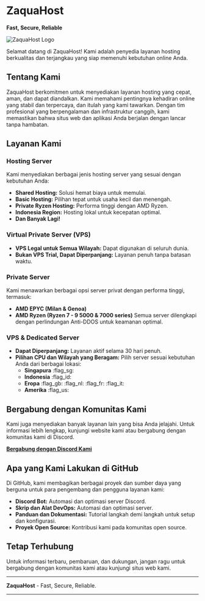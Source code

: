 # ZaquaHost
**Fast, Secure, Reliable**

![ZaquaHost Logo](https://cdn.discordapp.com/attachments/1259408986286067732/1259450415062450216/Desain_tanpa_judul.png?ex=66944bda&is=6692fa5a&hm=4fc439932a177f7693e3b3522a3a4d06e98b3e3e9b75cf1a6334d0d2496a805d&)

Selamat datang di ZaquaHost! Kami adalah penyedia layanan hosting berkualitas dan terjangkau yang siap memenuhi kebutuhan online Anda. 

## Tentang Kami
ZaquaHost berkomitmen untuk menyediakan layanan hosting yang cepat, aman, dan dapat diandalkan. Kami memahami pentingnya kehadiran online yang stabil dan terpercaya, dan itulah yang kami tawarkan. Dengan tim profesional yang berpengalaman dan infrastruktur canggih, kami memastikan bahwa situs web dan aplikasi Anda berjalan dengan lancar tanpa hambatan.

## Layanan Kami
### Hosting Server
Kami menyediakan berbagai jenis hosting server yang sesuai dengan kebutuhan Anda:
- **Shared Hosting:** Solusi hemat biaya untuk memulai.
- **Basic Hosting:** Pilihan tepat untuk usaha kecil dan menengah.
- **Private Ryzen Hosting:** Performa tinggi dengan AMD Ryzen.
- **Indonesia Region:** Hosting lokal untuk kecepatan optimal.
- **Dan Banyak Lagi!**

### Virtual Private Server (VPS)
- **VPS Legal untuk Semua Wilayah:** Dapat digunakan di seluruh dunia.
- **Bukan VPS Trial, Dapat Diperpanjang:** Layanan penuh tanpa batasan waktu.

### Private Server
Kami menawarkan berbagai opsi server privat dengan performa tinggi, termasuk:
- **AMD EPYC (Milan & Genoa)**
- **AMD Ryzen (Ryzen 7 - 9 5000 & 7000 series)**
Semua server dilengkapi dengan perlindungan Anti-DDOS untuk keamanan optimal.

### VPS & Dedicated Server
- **Dapat Diperpanjang:** Layanan aktif selama 30 hari penuh.
- **Pilihan CPU dan Wilayah yang Beragam:** Pilih server sesuai kebutuhan Anda dari berbagai lokasi:
  - **Singapura** :flag_sg:
  - **Indonesia** :flag_id:
  - **Eropa** :flag_gb: :flag_nl: :flag_fr: :flag_it:
  - **Amerika** :flag_us:

## Bergabung dengan Komunitas Kami
Kami juga menyediakan banyak layanan lain yang bisa Anda jelajahi. Untuk informasi lebih lengkap, kunjungi website kami atau bergabung dengan komunitas kami di Discord.

[**Bergabung dengan Discord Kami**](https://discord.gg/UYMrM8kDne)

## Apa yang Kami Lakukan di GitHub
Di GitHub, kami membagikan berbagai proyek dan sumber daya yang berguna untuk para pengembang dan pengguna layanan kami:
- **Discord Bot:** Automasi dan optimasi server Discord.
- **Skrip dan Alat DevOps:** Automasi dan optimasi server.
- **Panduan dan Dokumentasi:** Tutorial langkah demi langkah untuk setup dan konfigurasi.
- **Proyek Open Source:** Kontribusi kami pada komunitas open source.

## Tetap Terhubung
Untuk informasi terbaru, pembaruan, dan dukungan, jangan ragu untuk bergabung dengan komunitas kami atau kunjungi situs web kami.

---

**ZaquaHost** - Fast, Secure, Reliable.

---
